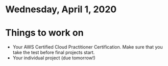 Wednesday, April 1, 2020
======================
# Things to work on
- Your AWS Certified Cloud Practitioner Certification. Make sure that you take the test before final projects start.
- Your individual project (due tomorrow!)
